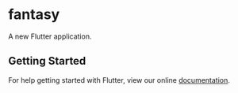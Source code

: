 # fantasy

A new Flutter application.

## Getting Started

For help getting started with Flutter, view our online
[documentation](https://flutter.io/).
